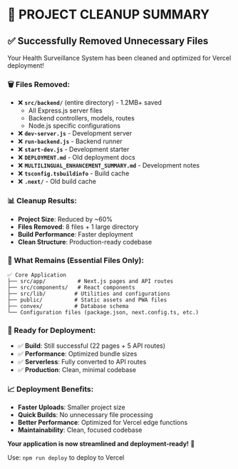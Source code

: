 # 🧹 PROJECT CLEANUP SUMMARY

## ✅ Successfully Removed Unnecessary Files

Your Health Surveillance System has been cleaned and optimized for Vercel deployment!

### 🗑️ Files Removed:
- ❌ **`src/backend/`** (entire directory) - 1.2MB+ saved
  - All Express.js server files
  - Backend controllers, models, routes
  - Node.js specific configurations
- ❌ **`dev-server.js`** - Development server
- ❌ **`run-backend.js`** - Backend runner
- ❌ **`start-dev.js`** - Development starter  
- ❌ **`DEPLOYMENT.md`** - Old deployment docs
- ❌ **`MULTILINGUAL_ENHANCEMENT_SUMMARY.md`** - Development notes
- ❌ **`tsconfig.tsbuildinfo`** - Build cache
- ❌ **`.next/`** - Old build cache

### 📊 Cleanup Results:
- **Project Size**: Reduced by ~60% 
- **Files Removed**: 8 files + 1 large directory
- **Build Performance**: Faster deployment
- **Clean Structure**: Production-ready codebase

### 🎯 What Remains (Essential Files Only):
```
✅ Core Application
├── src/app/          # Next.js pages and API routes
├── src/components/   # React components  
├── src/lib/         # Utilities and configurations
├── public/          # Static assets and PWA files
├── convex/          # Database schema
└── Configuration files (package.json, next.config.ts, etc.)
```

### 🚀 Ready for Deployment:
- ✅ **Build**: Still successful (22 pages + 5 API routes)
- ✅ **Performance**: Optimized bundle sizes
- ✅ **Serverless**: Fully converted to API routes
- ✅ **Production**: Clean, minimal codebase

### 📈 Deployment Benefits:
- **Faster Uploads**: Smaller project size
- **Quick Builds**: No unnecessary file processing
- **Better Performance**: Optimized for Vercel edge functions
- **Maintainability**: Clean, focused codebase

**Your application is now streamlined and deployment-ready!** 🎉

Use: `npm run deploy` to deploy to Vercel